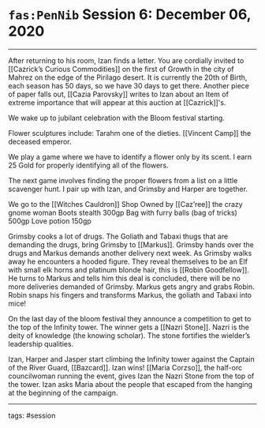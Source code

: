 # `fas:PenNib` Session 6: December 06, 2020
---

After returning to his room, Izan finds a letter. You are cordially invited to [[Cazrick’s Curious Commodities]] on the first of Growth in the city of Mahrez on the edge of the Pirilago desert.
It is currently the 20th of Birth, each season has 50 days, so we have 30 days to get there. Another piece of paper falls out, [[Cazia Parovsky]] writes to Izan about an Item of extreme importance that will appear at this auction at [[Cazrick]]'s. 

We wake up to jubilant celebration with the Bloom festival starting. 

Flower sculptures include: Tarahm one of the dieties. [[Vincent Camp]] the deceased emperor.

We play a game where we have to identify a flower only by its scent. I earn 25 Gold for properly identifying all of the flowers.

The next game involves finding the proper flowers from a list on a little scavenger hunt. I pair up with Izan, and Grimsby and Harper are together.

We go to the [[Witches Cauldron]] Shop
Owned by [[Caz’ree]] the crazy gnome woman
Boots stealth 300gp
Bag with furry balls (bag of tricks) 500gp
Love potion 150gp


Grimsby cooks a lot of drugs. The Goliath and Tabaxi thugs that are demanding the drugs, bring Grimsby to [[Markus]]. Grimsby hands over the drugs and Markus demands another delivery next week. As Grimsby walks away he encounters a hooded figure. They reveal themselves to be an Elf with small elk horns and platinum blonde hair, this is [[Robin Goodfellow]]. He turns to Markus and tells him this deal is concluded, there will be no more deliveries demanded of Grimsby. Markus gets angry and grabs Robin. Robin snaps his fingers and transforms Markus, the goliath and Tabaxi into mice! 

On the last day of the bloom festival they announce a competition to get to the top of the Infinity tower. The winner gets a [[Nazri Stone]]. Nazri is the deity of knowledge (the knowing scholar). The stone fortifies the wielder’s leadership qualities.

Izan, Harper and Jasper start climbing the Infinity tower against the Captain of the River Guard, [[Bazcard]]. Izan wins! [[Maria Corzso]], the half-orc councilwoman running the event, gives Izan the Nazri Stone from the top of the tower. Izan asks Maria about the people that escaped from the hanging at the beginning of the campaign.

---

tags: #session